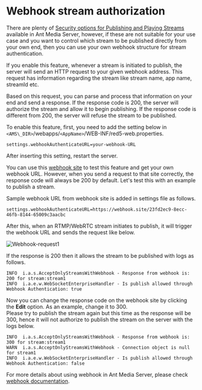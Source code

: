 # Webhook stream authorization

There are plenty of [Security options for Publishing and Playing Streams](https://resources.antmedia.io/docs/stream-security) available in Ant Media Server, however, if these are not suitable for your use case and you want to control which stream to be published directly from your own end, then you can use your own webhook structure for stream authentication.

If you enable this feature, whenever a stream is initiated to publish, the server will send an HTTP request to your given webhook address. This request has information regarding the stream like stream name, app name, streamId etc.

Based on this request, you can parse and process that information on your end and send a response. If the response code is 200, the server will authorize the stream and allow it to begin publishing. If the response code is different from 200, the server will refuse the stream to be published.

To enable this feature, first, you need to add the setting below in `<AMS\_DIR>`/webapps/`<AppName>`/WEB-INF/red5-web.properties.

    settings.webhookAuthenticateURL=your-webhook-URL

After inserting this setting, restart the server.

You can use this [webhook site](https://webhook.site/) to test this feature and get your own webhook URL. However, when you send a request to that site correctly, the response code will always be 200 by default. Let's test this with an example to publish a stream.

Sample webhook URL from webhook site is added in settings file as follows.

    settings.webhookAuthenticateURL=https://webhook.site/23fd2ec9-8ecc-46fb-8144-65009c3aacbc

After this, when an RTMP/WebRTC stream initiates to publish, it will trigger the webhook URL and sends the request like below.

![Webhook-request1](@site/static/img/Webhook-request1.png)

If the response is 200 then it allows the stream to be published with logs as follows.

    INFO  i.a.s.AcceptOnlyStreamsWithWebhook - Response from webhook is: 200 for stream:stream1
    INFO  i.a.e.w.WebSocketEnterpriseHandler - Is publish allowed through Webhook Authentication: true

Now you can change the response code on the webhook site by clicking the **Edit** option. As an example, change it to 300.  
Please try to publish the stream again but this time as the response will be 300, hence it will not authorize to publish the stream on the server with the logs below.

    INFO  i.a.s.AcceptOnlyStreamsWithWebhook - Response from webhook is: 300 for stream:stream1
    WARN  i.a.s.AcceptOnlyStreamsWithWebhook - Connection object is null for stream1
    INFO  i.a.e.w.WebSocketEnterpriseHandler - Is publish allowed through Webhook Authentication: false

For more details about using webhook in Ant Media Server, please check [webhook documentation](https://resources.antmedia.io/docs/using-webhooks).
